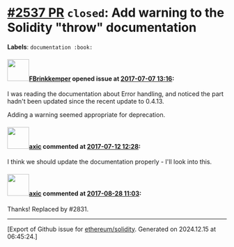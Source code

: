 # [\#2537 PR](https://github.com/ethereum/solidity/pull/2537) `closed`: Add warning to the Solidity "throw" documentation
**Labels**: `documentation :book:`


#### <img src="https://avatars.githubusercontent.com/u/11577750?v=4" width="50">[FBrinkkemper](https://github.com/FBrinkkemper) opened issue at [2017-07-07 13:16](https://github.com/ethereum/solidity/pull/2537):

I was reading the documentation about Error handling, and noticed the part hadn't been updated since the recent update to 0.4.13.

Adding a warning seemed appropriate for deprecation.

#### <img src="https://avatars.githubusercontent.com/u/20340?v=4" width="50">[axic](https://github.com/axic) commented at [2017-07-12 12:28](https://github.com/ethereum/solidity/pull/2537#issuecomment-314753874):

I think we should update the documentation properly - I'll look into this.

#### <img src="https://avatars.githubusercontent.com/u/20340?v=4" width="50">[axic](https://github.com/axic) commented at [2017-08-28 11:03](https://github.com/ethereum/solidity/pull/2537#issuecomment-325324429):

Thanks! Replaced by #2831.


-------------------------------------------------------------------------------



[Export of Github issue for [ethereum/solidity](https://github.com/ethereum/solidity). Generated on 2024.12.15 at 06:45:24.]
